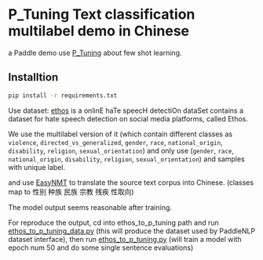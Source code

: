 # P_Tuning Text classification multilabel demo in Chinese

a Paddle demo use [P_Tuning](https://github.com/PaddlePaddle/PaddleNLP/tree/develop/examples/few_shot/p-tuning) about few shot learning.

## Installtion
```bash
pip install -r requirements.txt
```

<!--
 code located in [setfit_text_classification_multilabel_zh.py](https://github.com/svjack/NLP-demos-with-translate/blob/main/setfit_text_classification_multilabel_zh.py)
-->

 Use dataset: [ethos](https://huggingface.co/datasets/ethos) is a onlinE haTe speecH detectiOn dataSet contains a dataset for hate speech detection on social media platforms, called Ethos.

 We use the multilabel version of it (which contain different classes as  `violence`,
 `directed_vs_generalized`,
 `gender`,
 `race`,
 `national_origin`,
 `disability`,
 `religion`,
 `sexual_orientation`) and only use (`gender`,
 `race`,
 `national_origin`,
 `disability`,
 `religion`,
 `sexual_orientation`) and samples with unique label.

and use [EasyNMT](https://github.com/UKPLab/EasyNMT) to translate the source text corpus into Chinese. (classes map to 性别 种族	民族 宗教	残疾 性取向)

The model output seems reasonable after training.

For reproduce the output, cd into ethos_to_p_tuning path and run [ethos_to_p_tuning_data.py](https://github.com/svjack/NLP-demos-with-translate/blob/main/ethos_to_p_tuning/ethos_to_p_tuning_data.py) (this will produce the dataset used by PaddleNLP dataset interface), then run [ethos_to_p_tuning.py](https://github.com/svjack/NLP-demos-with-translate/blob/main/ethos_to_p_tuning/ethos_to_p_tuning.py) (will train a model with epoch num 50 and do some single sentence evaluations)
